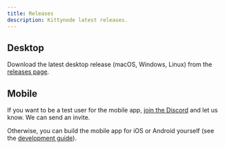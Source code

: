 ```yaml
---
title: Releases
description: Kittynode latest releases.
---
```


## Desktop

Download the latest desktop release (macOS, Windows, Linux) from the [releases page](https://github.com/kittynode/kittynode/releases).

## Mobile

If you want to be a test user for the mobile app, [join the Discord](https://discord.kittynode.io) and let us know. We can send an invite.

Otherwise, you can build the mobile app for iOS or Android yourself (see the [development guide](/development/development-guide)).
